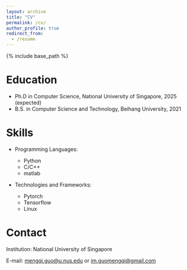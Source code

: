 ```yaml
---
layout: archive
title: "CV"
permalink: /cv/
author_profile: true
redirect_from:
  - /resume
---
```


{% include base_path %}

Education
======
* Ph.D in Computer Science, National University of Singapore, 2025 (expected)
* B.S. in Computer Science and Technology, Beihang University, 2021

<!-- Work experience
======
* 03.2021 - 07.2022: Computer Vision Algorithm Engineer
  * Alibaba DAMO Academy
  * Duties includes: Neural Architecture Search (NAS) and 3D Vision 
  * Supervisor: Mr. Sun Xiuyu and Dr. Lin Ming

* Summer 2020: Research Intern
  * Alibaba DAMO Academy
  * Duties included: Evaluatint the latency of Neural Networks
  * Supervisor: Mr. Xiuyu Sun -->

  
Skills
======
* Programming Languages:
  * Python
  * C/C++
  * matlab

* Technologies and Frameworks:
  * Pytorch
  * Tensorflow
  * Linux

Contact
======
Institution: National University of Singapore

<!-- **Address**: Room 1126, New Main Building #E, XueYuan Road No.37, Beihang University, 100191 -->

E-mail: [mengqi.guo@u.nus.edu](mailto:mengqi.guo@u.nus.edu) or [im.guomengqi@gmail.com](mailto:im.guomengqi@gmail.com) 


<!-- Publications
======
  <ul>{% for post in site.publications reversed %}
    {% include archive-single-cv.html %}
  {% endfor %}</ul> -->


<!-- Talks
======
  <ul>{% for post in site.talks reversed %}
    {% include archive-single-talk-cv.html  %}
  {% endfor %}</ul>
  
Teaching
======
  <ul>{% for post in site.teaching reversed %}
    {% include archive-single-cv.html %}
  {% endfor %}</ul>
  
Service and leadership
======
* Currently signed in to 43 different slack teams -->
